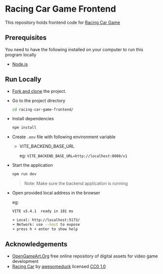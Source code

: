 # Racing Car Game Frontend

This repository holds frontend code for [Racing Car Game](https://github.com/VMadhuranga/racing-car-game)

## Prerequisites

You need to have the following installed on your computer to run this program locally

- [Node.js](https://nodejs.org/en/download/package-manager)

## Run Locally

- [Fork and clone](https://docs.github.com/en/pull-requests/collaborating-with-pull-requests/working-with-forks/fork-a-repo) the project.

- Go to the project directory

  ```bash
  cd racing-car-game-frontend/
  ```

- Install dependencies

  ```bash
  npm install
  ```

- Create `.env` file with following environment variable

  - VITE_BACKEND_BASE_URL

    eg: `VITE_BACKEND_BASE_URL=http://localhost:8080/v1`

- Start the application

  ```bash
  npm run dev
  ```

  > Note: Make sure the backend application is running

- Open provided local address in the browser

  eg:

  ```bash
  VITE v5.4.1  ready in 101 ms

  ➜ Local: http://localhost:5173/
  ➜ Network: use --host to expose
  ➜ press h + enter to show help
  ```

## Acknowledgements

- [OpenGameArt.Org](https://opengameart.org/) free online repository of digital assets for video game development
- [Racing Car](https://opengameart.org/content/racing-car-0) by [awesomeduck](https://opengameart.org/users/awesomeduck) licensed [CC0 1.0](https://creativecommons.org/publicdomain/zero/1.0/)
